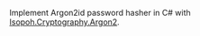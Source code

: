 Implement Argon2id password hasher in C# with [Isopoh.Cryptography.Argon2](https://github.com/mheyman/Isopoh.Cryptography.Argon2).

